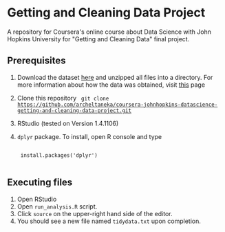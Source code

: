 # Getting and Cleaning Data Project
A repository for Coursera's online course about Data Science with John Hopkins University for "Getting and Cleaning Data" final project.

## Prerequisites
1. Download the dataset [here](https://d396qusza40orc.cloudfront.net/getdata%2Fprojectfiles%2FUCI%20HAR%20Dataset.zip) and unzipped all files into a directory.
For more information about how the data was obtained, visit [this](http://archive.ics.uci.edu/ml/datasets/Human+Activity+Recognition+Using+Smartphones) page

2. Clone this repository
    <code>
    git clone https://github.com/archeltaneka/coursera-johnhopkins-datascience-getting-and-cleaning-data-project.git
    </code>

3. RStudio (tested on Version 1.4.1106)

4. `dplyr` package. To install, open R console and type

    <code>
    install.packages('dplyr')
    </code>

## Executing files
1. Open RStudio
2. Open `run_analysis.R` script.
3. Click `source` on the upper-right hand side of the editor.
4. You should see a new file named `tidydata.txt` upon completion.